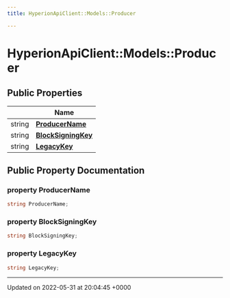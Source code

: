 ```yaml
---
title: HyperionApiClient::Models::Producer

---
```


# HyperionApiClient::Models::Producer





## Public Properties

|                | Name           |
| -------------- | -------------- |
| string | **[ProducerName](/Classes/class_hyperion_api_client_1_1_models_1_1_producer.md#property-producername)**  |
| string | **[BlockSigningKey](/Classes/class_hyperion_api_client_1_1_models_1_1_producer.md#property-blocksigningkey)**  |
| string | **[LegacyKey](/Classes/class_hyperion_api_client_1_1_models_1_1_producer.md#property-legacykey)**  |

## Public Property Documentation

### property ProducerName

```csharp
string ProducerName;
```


### property BlockSigningKey

```csharp
string BlockSigningKey;
```


### property LegacyKey

```csharp
string LegacyKey;
```


-------------------------------

Updated on 2022-05-31 at 20:04:45 +0000